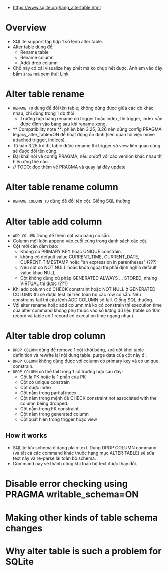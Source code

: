 - https://www.sqlite.org/lang_altertable.html
# Overview
- SQLite support tập hợp 1 số lệnh alter table.
- Alter table dùng để:
    - Rename table
    - Rename column
    - Add/ drop column
- Chỗ này có cái visualize hay phết mà ko chụp hết được. Anh em vào đây bấm `show` mà xem thử: [Link](https://www.sqlite.org/lang_altertable.html)
# Alter table rename
- `RENAME TO` dùng để đổi tên table; không dùng được giữa các db khác nhau, chỉ dùng trong 1 db thôi
    - Trường hợp bảng rename có trigger hoặc index, thì trigger, index vẫn được đính vào bảng sau khi rename xong.
- ** Compatibility note **: phiên bản 3.25, 3.26 nên dùng config PRAGMA legacy_alter_table=ON để hoạt động ổn định (liên quan tới việc move attached trigger, indices).
- Từ bản 3.25 trở đi, table được rename thì trigger và view liên quan cũng sẽ được đổi tên cùng.
- Đại khái nói về config PRAGMA, nếu on/off với các version khác nhau thì hiệu ứng thế nào.
- // TODO: đọc thêm về PRAGMA và quay lại đây update

# Alter table rename column
- `RENAME COLUMN TO` dùng để đổi tên cột. Giống SQL thường
# Alter table add column
- `ADD COLUMN` Dùng để thêm cột vào bảng có sẵn.
- Column mới luôn append vào cuối cùng trong danh sách các cột.
- Cột mới cần đảm bảo:
    - Không có PRIMARY KEY hoặc UNIQUE constrain.
    - không có default value CURRENT_TIME, CURRENT_DATE, CURRENT_TIMESTAMP hoặc "an expression in parentheses" (???)
    - Nếu cột có NOT NULL hoặc khoá ngoại thì phải định nghĩa default value khác NULL.
    - Cột không dùng cú pháp GENERATED ALWAYS ... STORED, nhưng VIRTUAL thì được (???)
- Khi add column có CHECK constraint hoặc NOT NULL ở GENERATED COLUMN thì sẽ được test lại trên toàn bộ các row có sẵn. Nếu constrains fail thì câu lệnh ADD COLUMN sẽ fail. Giống SQL thường.
- Với alter rename hoặc add column mà ko có constrain thì execution time của alter command không phụ thuộc vào số lượng dữ liệu (table có 10m record và table có 1 record có execution time ngang nhau).


# Alter table drop column
- `DROP COLUMN` dùng để remove 1 cột khỏi bảng, xoá cột khỏi table definition và rewrite lại nội dung table: purge data của cột này đi.
- `DROP COLUMN` không dùng được với column có primary key và có unique constrain.
- `DROP COLUMN` có thể fail trong 1 số trường hợp sau đây:
    - Cột là PK hoặc là 1 phần của PK
    - Cột có unique constrain
    - Cột được index
    - Cột nằm trong partial index
    - Cột nằm trong mệnh đề CHECK constraint not associated with the column being dropped.
    - Cột nằm trong FK constraint.
    - Cột nằm trong generated column
    - Cột xuất hiện trong trigger hoặc view
## How it works
- SQLite lưu schema ở dạng plain text. Dùng DROP COLUMN command (và tất cả các command khác thuộc hạng mục ALTER TABLE) sẽ sửa text này và re-parse lại toàn bộ schema.
- Command này sẽ thành công khi toàn bộ text được thay đổi.

# Disable error checking using PRAGMA writable_schema=ON
# Making other kinds of table schema changes
# Why alter table is such a problem for SQLite
